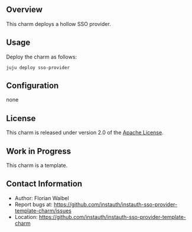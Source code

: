 Overview
--------

This charm deploys a hollow SSO provider. 

Usage
-----

Deploy the charm as follows:

    juju deploy sso-provider

Configuration
-------------

none

License
-------

This charm is released under version 2.0 of the [Apache License](http://www.apache.org/licenses/LICENSE-2.0).

Work in Progress
----------------

This charm is a template.

Contact Information
-------------------

* Author: Florian Waibel
* Report bugs at: https://github.com/instauth/instauth-sso-provider-template-charm/issues
* Location: https://github.com/instauth/instauth-sso-provider-template-charm
